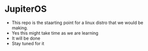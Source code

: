 # JupiterOS

 - This repo is the staarting point for a linux distro that we would be making.
 - Yes this might take time as we are learning
 - It will be done
 - Stay tuned for it
